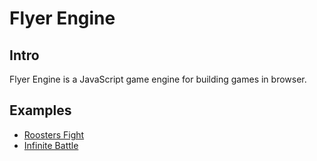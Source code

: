 # Flyer Engine

## Intro
Flyer Engine is a JavaScript game engine for building games in browser.

## Examples
* [Roosters Fight](https://github.com/michailRemmele/roosters-fight)
* [Infinite Battle](https://github.com/michailRemmele/ludum-dare-47)